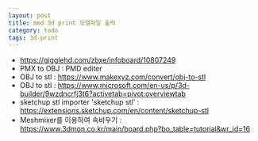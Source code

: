 ```yaml
---
layout: post
title: mmd 3d print 모델파일 출력
category: todo
tags: 3d-print
---
```


* https://gigglehd.com/zbxe/infoboard/10807249
* PMX to OBJ : PMD editer
* OBJ to stl : https://www.makexyz.com/convert/obj-to-stl
* OBJ to stl : https://www.microsoft.com/en-us/p/3d-builder/9wzdncrfj3t6?activetab=pivot:overviewtab
* sketchup stl importer 'sketchup stl' : https://extensions.sketchup.com/en/content/sketchup-stl
* Meshmixer를 이용하여 속비우기 : https://www.3dmon.co.kr/main/board.php?bo_table=tutorial&wr_id=16